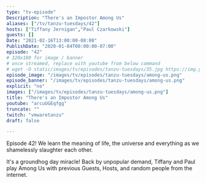 ```yaml
---
type: "tv-episode"
Description: "There's an Impostor Among Us"
aliases: ["/tv/tanzu-tuesdays/42"]
hosts: ["Tiffany Jernigan","Paul Czarkowski"]
guests: []
Date: "2021-02-16T13:00:00-08:00"
PublishDate: "2020-01-04T00:00:00-07:00"
episode: "42"
# 320x180 for image / banner
# once streamed, replace with youtube from below command
# wget -O static/images/tv/episodes/tanzu-tuesdays/35.jpg https://img.youtube.com/vi/undkNabHlNQ/mqdefault.jpg
episode_image: "/images/tv/episodes/tanzu-tuesdays/among-us.png"
episode_banner: "/images/tv/episodes/tanzu-tuesdays/among-us.png"
explicit: "no"
images: ["/images/tv/episodes/tanzu-tuesdays/among-us.png"]
title: "There's an Impostor Among Us"
youtube: "arcuUGEqfgg"
truncate: ""
twitch: "vmwaretanzu"
draft: false

---
```


Episode 42! We learn the meaning of life, the universe and everything as we shamelessly slaughter each other.

It's a groundhog day miracle!  Back by unpopular demand, Tiffany and Paul play Among Us with previous Guests, Hosts, and random people from the internet.
